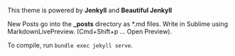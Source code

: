 This theme is powered by **Jenkyll** and **Beautiful Jenkyll**

New Posts go into the **_posts** directory as \*.md files. Write in Sublime using MarkdownLivePreview. (Cmd+Shift+p ... Open Preview).

To compile, run `bundle exec jekyll serve`.